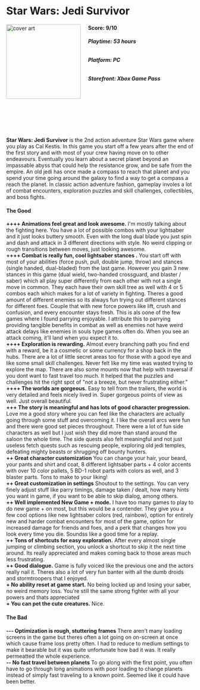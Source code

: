 # Star Wars: Jedi Survivor
<img style="float: left; padding-right:20px;" src="https://upload.wikimedia.org/wikipedia/en/4/43/Star_Wars_Jedi_Survivor.jpg" alt="cover art" width="200"/>

#### **Score: 9/10**

###### **Playtime: 53 hours**

###### **Platform: PC**

###### **Storefront: Xbox Game Pass**
<br/><br/>
<br/><br/>
<br/><br/>

**Star Wars: Jedi Survivor** is the 2nd action adventure Star Wars game where you play as Cal Kestis. In this game you start off a few years after the end of the first story and with most of your crew having move on to other endeavours. Eventually you learn about a secret planet beyond an impassable abyss that could help the resistance grow, and be safe from the empire. An old jedi has once made a compass to reach that planet and you spend your time going around the galaxy to find a way to get a compass a reach the planet. In classic action adventure fashion, gameplay involes a lot of combat encounters, exploration puzzles and skill challenges, collectibles, and boss fights. <br/>

#### **The Good**
**++++ Animations feel great and look awesome.** I'm mostly talking about the fighting here. You have a lot of possible combos with your lightsaber and it just looks buttery smooth. Even with the long dual blade you just spin and dash and attack in 3 different directions with style. No weird clipping or rough transitions between moves, just looking awesome.<br/>
**++++ Combat is really fun, cool lightsaber stances .** You start off with most of your abilities (force push, pull, double jump, throw) and stances (single handed, dual-bladed) from the last game. However you gain 3 new stances in this game (dual wield, two-handed crossguard, and blaster / saber) which all play super differently from each other with not a single move in common. They each have their own skill tree as well with 4 or 5 combos each which makes for a lot of variety in fighting. Theres a good amount of different enemies so its always fun trying out different stances for different foes. Couple that with new force powers like lift, crush and confusion, and every encounter stays fresh. This is als oone of the few games where I found parrying enjoyable. I attribute this to parrying providing tangible benefits in combat as well as enemies not have weird attack delays like enemies in souls type games often do. When you see an attack coming, it'll land when you expect it to.<br/>
**++++ Exploration is rewarding.** Almost every branching path you find end with a reward, be it a cosmetic or some currency for a shop back in the hubs. There are a lot of little secret areas too for those with a good eye and like some small skill challenges. Never felt like my time was wasted trying to explore the map. There are also some mounts now that help with traversal if you dont want to fast travel too much. It helped that the puzzles and challenges hit the right spot of "not a breeze, but never frustrating either."<br/>
**++++ The worlds are gorgeous.** Easy to tell from the trailers, the world is very detailed and feels nicely lived in. Super gorgeous points of view as well. Just overall beautiful.<br/>
**+++ The story is meaningful and has lots of good character progression.** Love me a good story where you can feel like the characters are actually going through some stuff and overcoming it. I like the overall arcs were fun and there were good set pieces throughout. There were a lot of fun side characters as well but I just wish they did more than stand around the saloon the whole time. The side quests also felt meaningful and not just useless fetch quests such as rescuing people, exploring old jedi temples, defeating mighty beasts or shrugging off bounty hunters.<br/>
**++ Great character customization** You can change your hair, your beard, your pants and shirt and coat, 8 different lightsaber parts + 4 color accents with over 10 color pallets, 5 BD-1 robot parts with colors as well, and 3 blaster parts. Tons to make to your liking!<br/>
**++ Great customization in settings** Shoutout to the settings. You can very finely adjust stuff like parry timings, damage taken / dealt, how many hints you want in game, if you want to be able to skip dialog, among others. <br/>
**++ Well implemented New Game + mode.** I have too many games to play to do new game + on most, but this would be a contender. They give you a few cool options like new lightsaber colors (red, rainbow), option for entirely new and harder combat encounters for most of the game, option for increased damage for friends and foes, and a perk that changes how you look every time you die. Soundss like a good time for a replay.<br/>
**++ Tons of shortcuts for easy exploration.** After every almost single jumping or climbing section, you unlock a shortcut to skip it the next time around. Its really appreciated and makes coming back to those areas much less frustrating.<br/>
**++ Good dialogue.** Game is fully voiced like the previous one and the actors really nail it. Theres also a lot of very fun banter with all the dumb droids and stormtroopers that I enjoyed.<br/>
**+ No ability reset at game start.** No being locked up and losing your saber, no weird memory loss. You're still the same strong fighter with all your powers and thats appreciated<br/>
**+ You can pet the cute creatures.** Nice.<br/>

#### **The Bad**
**--- Optimization is rough, stuttering frames**  There aren't many loading screens in the game but theres often a lot going on on-screen at once which cause frame loss pretty often. I had to reduce to medium settings to make it bearable but it was quite unfortunate how bad it was. It really permeatted the whole experience.<br/>
**-- No fast travel between planets** To go along with the first point, you often have to go through long animations with poor loading to change planets instead of simply fast traveling to a known point. Seemed like it could have been better.<br/>

